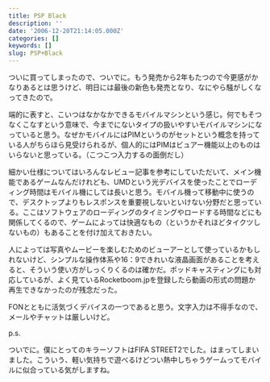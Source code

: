 ```yaml
---
title: PSP Black
description: ''
date: '2006-12-20T21:14:05.000Z'
categories: []
keywords: []
slug: PSP+Black
---
```

ついに買ってしまったので、ついでに。もう発売から2年もたつので今更感がかなりあるとは思うけど、明日には最後の新色も発売となり、なにやら騒がしくなってきたので。

端的に表すと、こいつはなかなかできるモバイルマシンという感じ。何でもそつなくこなすという意味で、今までにないタイプの扱いやすいモバイルマシンになっていると思う。なぜかモバイルにはPIMというのがセットという概念を持っている人がちらほら見受けられるが、個人的にはPIMはビュアー機能以上のものはいらないと思っている。（こつこつ入力するの面倒だし）

細かい仕様についてはいろんなレビュー記事を参考にしていただいて、メイン機能であるゲームなんだけれども、UMDという光デバイスを使ったことでローディング時間はモバイル機にしては長いと思う。モバイル機って移動中に使うので、デスクトップよりもレスポンスを重要視しないといけない分野だと思っている。ここはソフトウェアのローディングのタイミングやロードする時間などにも関係してくるので、ゲームによっては快適なもの（というかそれほどタイクツしないもの）もあることを付け加えておきたい。

人によっては写真やムービーを楽しむためのビューアーとして使っているかもしれないけど、シンプルな操作体系や16：9できれいな液晶画面があることを考えると、そういう使い方がしっくりくるのは確かだ。ポッドキャスティングにも対応しているが、よく見ているRocketboom.jpを登録したら動画の形式の問題か再生できなかったのが残念だった。

FONとともに活気づくデバイスの一つであると思う。文字入力は不得手なので、メールやチャットは厳しいけど。

p.s.

ついでに。僕にとってのキラーソフトはFIFA STREET2でした。はまってしまいました。こういう、軽い気持ちで遊べるけどつい熱中しちゃうゲームってモバイルに似合っている気がしますね。